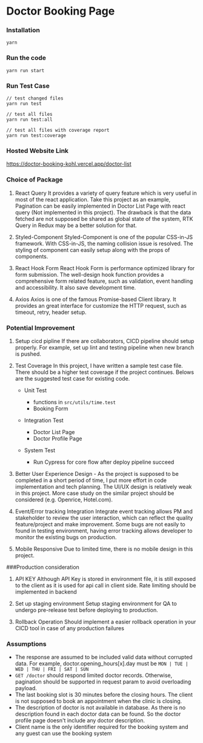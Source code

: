# Doctor Booking Page
### Installation
```
yarn
```

### Run the code
```
yarn run start
```

### Run Test Case
```
// test changed files
yarn run test

// test all files
yarn run test:all

// test all files with coverage report
yarn run test:coverage
```


### Hosted Website Link
https://doctor-booking-kohl.vercel.app/doctor-list

### Choice of Package
1. React Query
It provides a variety of query feature which is very useful in most of the react application. Take this project as an example, Pagination can be easily implemented in Doctor List Page with react query (Not implemented in this project). The drawback is that the data fetched are not supposed be shared as global state of the system, RTK Query in Redux may be a better solution for that.

2. Styled-Component
Styled-Component is one of the popular CSS-in-JS framework. With CSS-in-JS, the naming collision issue is resolved. The styling of component can easily setup along with the props of components.

3. React Hook Form
React Hook Form is performance optimized library for form submission. The well-design hook function provides a comprehensive form related feature, such as validation, event handling and accessibility. It also save development time.

4. Axios
Axios is one of the famous Promise-based Client library. It provides an great interface for customize the HTTP request, such as timeout, retry, header setup.

### Potential Improvement
1. Setup cicd pipline
If there are collaborators, CICD pipeline should setup properly. For example, set up lint and testing pipeline when new branch is pushed.

2. Test Coverage
In this project, I have written a sample test case file. There should be a higher test coverage if the project continues. Belows are the suggested test case for existing code.
	- Unit Test
		- functions in `src/utils/time.test`
		- Booking Form

	- Integration Test
		- Doctor List Page
		- Doctor Profile Page

	- System Test
		- Run Cypress for core flow after deploy pipeline succeed

3. Better User Experience Design
		- As the project is supposed to be completed in a short period of time, I put more effort in code implementation and tech planning. The UI/UX design is relatively weak in this project. More case study on the similar project should be considered (e.g. Openrice, Hotel.com).

4. Event/Error tracking Integration
Integrate event tracking allows PM and stakeholder to review the user interaction, which can reflect the quality feature/project and make improvement. Some bugs are not easily to found in testing environment, having error tracking allows developer to monitor the existing bugs on production.

5. Mobile Responsive
Due to limited time, there is no mobile design in this project.

###Production consideration
1.  API KEY
Although API Key is stored in environment file, it is still exposed to the client as it is used for api call in client side. Rate limiting should be implemented in backend

2. Set up staging environment
Setup staging environment for QA to undergo pre-release test before deploying to production.

3. Rollback Operation
Should implement a easier rollback operation in your CICD tool in case of any production failures

### Assumptions
- The response are assumed to be included valid data without corrupted data. For example, doctor.opening_hours[x].day must be `MON | TUE | WED | THU | FRI | SAT | SUN `
- `GET /doctor` should respond limited doctor records. Otherwise, pagination should be supported in request param to avoid overloading payload.
- The last booking slot is 30 minutes before the closing hours. The client is not supposed to book an appointment when the clinic is closing.
- The description of doctor is not available in database. As there is no description found in each doctor data can be found. So the doctor profile page doesn't include any doctor description.
- Client name is the only identifier required for the booking system and any guest can use the booking system






